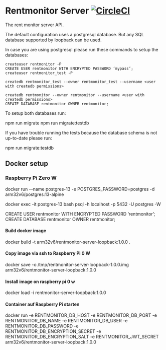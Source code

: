 # Rentmonitor Server [![CircleCI](https://circleci.com/gh/mathiasarens/rentmonitor-server-loopback.svg?style=svg)](https://circleci.com/gh/mathiasarens/rentmonitor-server-loopback)

The rent monitor server API.

The default configuration uses a postgresql database. But any SQL database
supported by loopback can be used.

In case you are using postgresql please run these commands to setup the
databases:

```
createuser rentmonitor -P
CREATE USER rentmonitor WITH ENCRYPTED PASSWORD ‘mypass’;
createuser rentmonitor_test -P

createdb rentmonitor_test --owner rentmonitor_test --username <user with createdb permissions>

createdb rentmonitor --owner rentmonitor --username <user with createdb permissions>
CREATE DATABASE rentmonitor OWNER rentmonitor;
```

To setup both databases run:

npm run migrate
npm run migrate:testdb

If you have trouble running the tests because the database schema is not
up-to-date please run:

npm run migrate:testdb

## Docker setup

### Raspberry Pi Zero W

docker run --name postgres-13 -e POSTGRES_PASSWORD=postgres -d arm32v6/postgres:13-alpine

docker exec -it postgres-13 bash
psql -h localhost -p 5432 -U postgres -W

CREATE USER rentmonitor WITH ENCRYPTED PASSWORD ‘rentmonitor’;
CREATE DATABASE rentmonitor OWNER rentmonitor;

#### Build docker image

docker build -t arm32v6/rentmonitor-server-loopback:1.0.0 .

#### Copy image via ssh to Raspberry Pi 0 W

docker save -o /tmp/rentmonitor-server-loopback-1.0.0.img arm32v6/rentmonitor-server-loopback:1.0.0

#### Install image on raspberry pi 0 w

docker load -i rentmonitor-server-loopback:1.0.0

#### Container auf Raspberry Pi starten

docker run -e RENTMONITOR_DB_HOST -e RENTMONITOR_DB_PORT -e RENTMONITOR_DB_NAME -e RENTMONITOR_DB_USER -e RENTMONITOR_DB_PASSWORD -e RENTMONITOR_DB_ENCRYPTION_SECRET -e RENTMONITOR_DB_ENCRYPTION_SALT -e RENTMONITOR_JWT_SECRET arm32v6/rentmonitor-server-loopback:1.0.0
